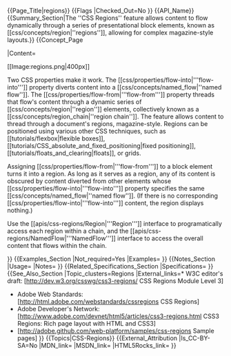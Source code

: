 {{Page_Title|regions}}
{{Flags
|Checked_Out=No
}}
{{API_Name}}
{{Summary_Section|The ''CSS Regions'' feature allows content to flow dynamically through a series of presentational block elements, known as [[css/concepts/region|''regions'']], allowing for complex magazine-style layouts.}}
{{Concept_Page

|Content=

[[Image:regions.png|400px]]

Two CSS properties make it work. The
[[css/properties/flow-into|'''flow-into''']] property diverts content
into a [[css/concepts/named_flow|''named flow'']]. The
[[css/properties/flow-from|'''flow-from''']] property threads that
flow's content through a dynamic series of
[[css/concepts/region|''region'']] elements, collectively known as a
[[css/concepts/region_chain|''region chain'']].  The feature allows
content to thread through a document's regions, magazine-style.
Regions can be positioned using various other CSS techniques, such as
[[tutorials/flexbox|flexible boxes]],
[[tutorials/CSS_absolute_and_fixed_positioning|fixed positioning]],
[[tutorials/floats_and_clearing|floats]], or grids.

Assigning [[css/properties/flow-from|'''flow-from''']] to a block
element turns it into a region. As long as it serves as a region, any
of its content is obscured by content diverted from other elements
whose [[css/properties/flow-into|'''flow-into''']] property specifies
the same [[css/concepts/named_flow|''named flow'']]. (If there is no
corresponding [[css/properties/flow-into|'''flow-into''']] content,
the region displays nothing.)

Use the [[apis/css-regions/Region|'''Region''']] interface to
programatically access each region within a chain, and the
[[apis/css-regions/NamedFlow|'''NamedFlow''']] interface to access the
overall content that flows within the chain.

}}
{{Examples_Section
|Not_required=Yes
|Examples=
}}
{{Notes_Section
|Usage=
|Notes=
}}
{{Related_Specifications_Section
|Specifications=
}}
{{See_Also_Section
|Topic_clusters=Regions
|External_links=* W3C editor's draft: [http://dev.w3.org/csswg/css3-regions/ CSS Regions Module Level 3]
* Adobe Web Standards: [http://html.adobe.com/webstandards/cssregions CSS Regions]
* Adobe Developer's Network: [http://www.adobe.com/devnet/html5/articles/css3-regions.html CSS3 Regions: Rich page layout with HTML and CSS3]
* [http://adobe.github.com/web-platform/samples/css-regions Sample pages]
}}
{{Topics|CSS-Regions}}
{{External_Attribution
|Is_CC-BY-SA=No
|MDN_link=
|MSDN_link=
|HTML5Rocks_link=
}}